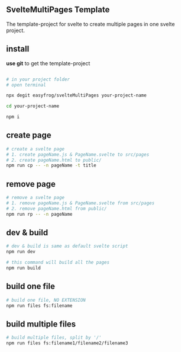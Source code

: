 ## SvelteMultiPages Template

The template-project for svelte to create multiple pages in one svelte project.

## install

**use git** to get the template-project

```bash

# in your project folder
# open terminal

npx degit easyfrog/svelteMultiPages your-project-name

cd your-project-name

npm i

```


## create page

```bash 
# create a svelte page
# 1. create pageName.js & PageName.svelte to src/pages
# 2. create pageName.html to public/
npm run cp -- -n pageName -t title
```

## remove page

```bash 
# remove a svelte page
# 1. remove pageName.js & PageName.svelte from src/pages
# 2. remove pageName.html from public/
npm run rp -- -n pageName
```

## dev & build

```bash 
# dev & build is same as default svelte script
npm run dev

# this command will build all the pages
npm run build
```

## build one file

```bash 
# build one file, NO EXTENSION
npm run files fs:filename
```

## build multiple files

```bash 
# build multiple files, split by '/'
npm run files fs:filename1/filename2/filename3

```


